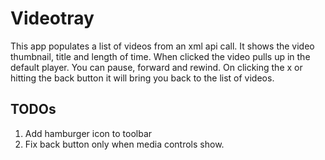 # Videotray

This app populates a list of videos from an xml api call. It shows the video thumbnail, title and length of time. When clicked the video pulls up in the default player. You can pause, forward and rewind. On clicking the x or hitting the back button it will bring you back to the list of videos.

## TODOs

1. Add hamburger icon to toolbar
2. Fix back button only when media controls show. 
